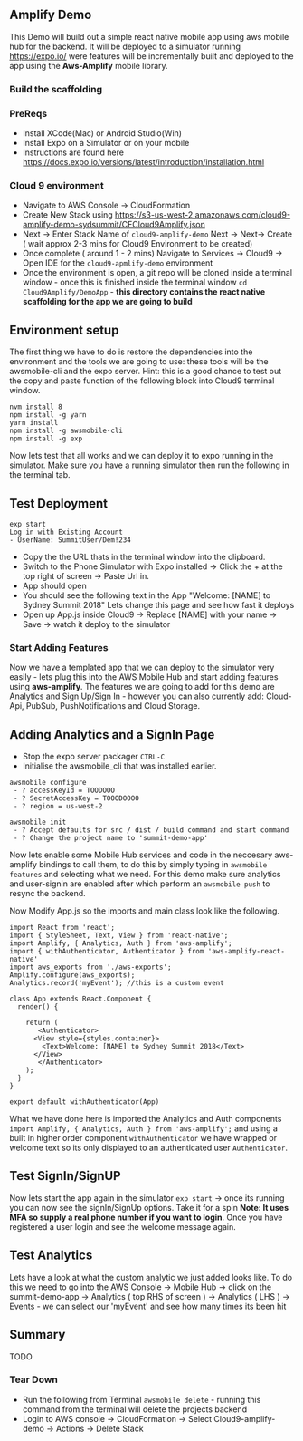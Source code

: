 ## Amplify Demo

This Demo will build out a simple react native mobile app using aws mobile hub for the backend.  It will be deployed to a simulator running https://expo.io/ were features will be incrementally built and deployed to the app using the **Aws-Amplify** mobile library.

### Build the scaffolding

### PreReqs
- Install XCode(Mac) or Android Studio(Win) 
- Install Expo on a Simulator or on your mobile
 - Instructions are found here https://docs.expo.io/versions/latest/introduction/installation.html
 
### Cloud 9 environment
- Navigate to AWS Console -> CloudFormation
- Create New Stack using https://s3-us-west-2.amazonaws.com/cloud9-amplify-demo-sydsummit/CFCloud9Amplify.json
- Next -> Enter Stack Name of ```cloud9-amplify-demo``` Next -> Next-> Create ( wait approx 2-3 mins for Cloud9 Environment to be created)
- Once complete ( around 1 - 2 mins) Navigate to Services -> Cloud9 -> Open IDE for the ```cloud9-apmlify-demo``` environment
- Once the environment is open, a git repo will be cloned inside a terminal window - once this is finished inside the terminal window ```cd Cloud9Amplify/DemoApp``` - **this directory contains the react native scaffolding for the app we are going to build**

## Environment setup
The first thing we have to do is restore the dependencies into the environment and the tools we are going to use: these tools will be the awsmobile-cli and the expo server. Hint: this is a good chance to test out the copy and paste function of the following block into Cloud9 terminal window.

```
nvm install 8
npm install -g yarn
yarn install
npm install -g awsmobile-cli
npm install -g exp
```

Now lets test that all works and we can deploy it to expo running in the simulator. Make sure you have a running simulator then run the following in the terminal tab. 

## Test Deployment
```
exp start
Log in with Existing Account
- UserName: SummitUser/Dem!234
```
- Copy the the URL thats in the terminal window into the clipboard.
- Switch to the Phone Simulator with Expo installed -> Click the + at the top right of screen -> Paste Url in.  
- App should open 
- You should see the following text in the App "Welcome: [NAME] to Sydney Summit 2018"
Lets change this page and see how fast it deploys
 - Open up App.js inside Cloud9 -> Replace [NAME] with your name -> Save -> watch it deploy to the simulator

### Start Adding Features

Now we have a templated app that we can deploy to the simulator very easily - lets plug this into the AWS Mobile Hub and start adding features using **aws-amplify**. The features we are going to add for this demo are Analytics and Sign Up/Sign In - however you can also currently add: Cloud-Api, PubSub, PushNotifications and Cloud Storage.

## Adding Analytics and a SignIn Page

- Stop the expo server packager ```CTRL-C```
- Initialise the awsmobile_cli that was installed earlier.
```
awsmobile configure
 - ? accessKeyId = TOODOOO 
 - ? SecretAccessKey = TOOODOOOO
 - ? region = us-west-2

awsmobile init
 - ? Accept defaults for src / dist / build command and start command
 - ? Change the project name to 'summit-demo-app'
```
Now lets enable some Mobile Hub services and code in the neccesary aws-amplify bindings to call them, to do this by simply typing in ```awsmobile features``` and selecting what we need.  For this demo make sure analytics and user-signin are enabled after which perform an ```awsmobile push``` to resync the backend.

Now Modify App.js so the imports and main class look like the following.

```
import React from 'react';
import { StyleSheet, Text, View } from 'react-native';
import Amplify, { Analytics, Auth } from 'aws-amplify';
import { withAuthenticator, Authenticator } from 'aws-amplify-react-native'
import aws_exports from './aws-exports';
Amplify.configure(aws_exports); 
Analytics.record('myEvent'); //this is a custom event
  
class App extends React.Component {
  render() {
    
    return (
       <Authenticator>
      <View style={styles.container}>
        <Text>Welcome: [NAME] to Sydney Summit 2018</Text> 
      </View>
       </Authenticator>
    );
  }
}

export default withAuthenticator(App)
```
What we have done here is imported the Analytics and Auth components ```import Amplify, { Analytics, Auth } from 'aws-amplify';``` and using a built in higher order component ```withAuthenticator``` we have wrapped or welcome text so its only displayed to an authenticated user ```Authenticator```.

## Test SignIn/SignUP
Now lets start the app again in the simulator ```exp start``` -> once its running you can now see the signIn/SignUp options.  Take it for a spin **Note: It uses MFA so supply a real phone number if you want to login**.  Once you have registered a user login and see the welcome message again.
## Test Analytics
Lets have a look at what the custom analytic we just added looks like. To do this we need to go into the AWS Console -> Mobile Hub -> click on the summit-demo-app -> Analytics ( top RHS of screen ) -> Analytics ( LHS ) -> Events - we can select our 'myEvent' and see how many times its been hit  

## Summary
TODO

### Tear Down
- Run the following from Terminal ```awsmobile delete``` - running this command from the terminal will delete the projects backend
- Login to AWS console -> CloudFormation -> Select Cloud9-amplify-demo -> Actions -> Delete Stack
